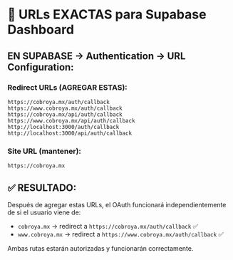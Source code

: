 # 🎯 URLs EXACTAS para Supabase Dashboard

## EN SUPABASE → Authentication → URL Configuration:

### Redirect URLs (AGREGAR ESTAS):
```
https://cobroya.mx/auth/callback
https://www.cobroya.mx/auth/callback
https://cobroya.mx/api/auth/callback  
https://www.cobroya.mx/api/auth/callback
http://localhost:3000/auth/callback
http://localhost:3000/api/auth/callback
```

### Site URL (mantener):
```
https://cobroya.mx
```

## ✅ RESULTADO:
Después de agregar estas URLs, el OAuth funcionará independientemente de si el usuario viene de:
- `cobroya.mx` → redirect a `https://cobroya.mx/auth/callback` ✅
- `www.cobroya.mx` → redirect a `https://www.cobroya.mx/auth/callback` ✅

Ambas rutas estarán autorizadas y funcionarán correctamente.